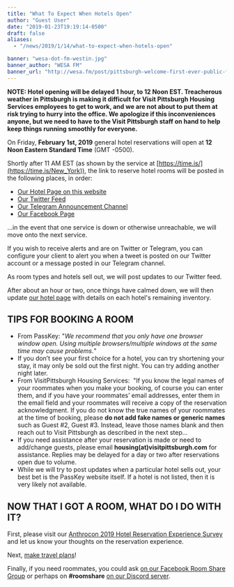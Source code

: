 ```yaml
---
title: "What To Expect When Hotels Open"
author: "Guest User"
date: "2019-01-23T19:19:14-0500"
draft: false
aliases:
  - "/news/2019/1/14/what-to-expect-when-hotels-open"

banner: "wesa-dot-fm-westin.jpg"
banner_author: "WESA FM"
banner_url: "http://wesa.fm/post/pittsburgh-welcome-first-ever-public-furry-parade-saturday#stream/0"
---
```


**NOTE: Hotel opening will be delayed 1 hour, to 12 Noon EST. Treacherous weather in Pittsburgh is making it difficult for Visit Pittsburgh Housing Services employees to get to work, and we are not about to put them at risk trying to hurry into the office. We apologize if this inconveniences anyone, but we need to have to the Visit Pittsburgh staff on hand to help keep things running smoothly for everyone.**

On Friday, **February 1st, 2019** general hotel reservations will open at **12 Noon Eastern Standard Time** (GMT -0500).

Shortly after 11 AM EST (as shown by the service at [https://time.is/](https://time.is/New_York)), the link to reserve hotel rooms will be posted in the following places, in order:

- [Our Hotel Page on this website](/hotel)
- [Our Twitter Feed](https://twitter.com/anthrocon)
- [Our Telegram Announcement Channel](https://telegram.me/Anthrocon)
- [Our Facebook Page](https://www.facebook.com/pg/Anthrocon/posts/)

...in the event that one service is down or otherwise unreachable, we will move onto the next service.

If you wish to receive alerts and are on Twitter or Telegram, you can configure your client to alert you when a tweet is posted on our Twitter account or a message posted in our Telegram channel.

As room types and hotels sell out, we will post updates to our Twitter feed.

After about an hour or two, once things have calmed down, we will then update [our hotel page](https://www.anthrocon.org/hotel) with details on each hotel's remaining inventory.

## TIPS FOR BOOKING A ROOM

- From PassKey: "_We recommend that you only have one browser window open. Using multiple browsers/multiple windows at the same time may cause problems._"
- If you don’t see your first choice for a hotel, you can try shortening your stay, it may only be sold out the first night. You can try adding another night later.
- From VisitPittsburgh Housing Services: &nbsp;"If you know the legal names of your roommates when you make your booking, of course you can enter them, and if you have your roommates’ email addresses, enter them in the email field and your roommates will receive a copy of the reservation acknowledgment. If you do not know the true names of your roommates at the time of booking, please **do not add fake names or generic names** such as Guest #2, Guest #3.&nbsp;Instead, leave those names blank and then reach out to Visit Pittsburgh as described in the next step...
- If you need assistance after your reservation is made or need to add/change guests, please email **housing(at)visitpittsburgh.com** for assistance.&nbsp;Replies may be delayed for a day or two after reservations open due to volume.
- While we will try to post updates when a particular hotel sells out, your best bet is the PassKey website itself.&nbsp;If a hotel is not listed, then it is very likely not available.

## NOW THAT I GOT A ROOM, WHAT DO I DO WITH IT?

First, please visit our [Anthrocon 2019 Hotel Reservation Experience Survey](https://docs.google.com/forms/d/e/1FAIpQLSeMQvGS2aeRE20hiqMc8QWW-S_Ur14cOEpC_0WqUW5PCzsE-Q/viewform) and let us know your thoughts on the reservation experience.

Next, [make travel plans](/getting-there)!

Finally, if you need roommates, you could ask [on our Facebook Room Share Group](https://www.facebook.com/groups/AnthroconRoomShare) or perhaps on **#roomshare** [on our Discord server](https://discord.gg/anthrocon).
